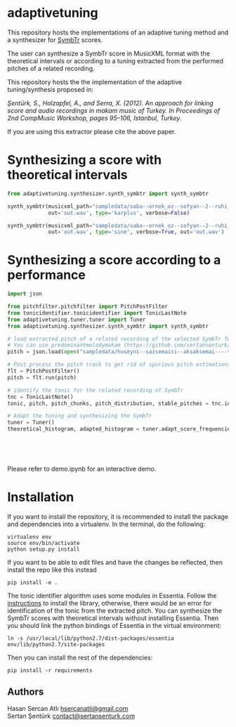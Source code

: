 # adaptivetuning
This repository hosts the implementations of an adaptive tuning method and a synthesizer for [SymbTr](https://github.com/MTG/SymbTr) scores.

The user can synthesize a SymbTr score in MusicXML format with the theoretical intervals or according to a tuning extracted from the performed pitches of a related recording.

This repository hosts the the implementation of the adaptive tuning/synthesis proposed in:

_Şentürk, S., Holzapfel, A., and Serra, X. (2012). An approach for linking score and audio recordings in makam music of Turkey. In Proceedings of 2nd CompMusic Workshop, pages 95–106, Istanbul, Turkey._

If you are using this extractor please cite the above paper. 

Synthesizing a score with theoretical intervals
=======
```python
from adaptivetuning.synthesizer.synth_symbtr import synth_symbtr

synth_symbtr(musicxml_path="sampledata/saba--ornek_oz--sofyan--2--ruhi_ayangil/saba--ornek_oz--sofyan--2--ruhi_ayangil.xml",
             out='out.wav', type='karplus', verbose=False)

synth_symbtr(musicxml_path="sampledata/saba--ornek_oz--sofyan--2--ruhi_ayangil/saba--ornek_oz--sofyan--2--ruhi_ayangil.xml",
             out='out.wav', type='sine', verbose=True, out='out.wav')
```

Synthesizing a score according to a performance
=======
```python
import json

from pitchfilter.pitchfilter import PitchPostFilter
from tonicidentifier.tonicidentifier import TonicLastNote
from adaptivetuning.tuner.tuner import Tuner
from adaptivetuning.synthesizer.synth_symbtr import synth_symbtr

# load extracted pitch of a related recording of the selected SymbTr for adaptive tuning
# You can use predominantmelodymakam (https://github.com/sertansenturk/predominantmelodymakam) to compute the pitch track
pitch = json.load(open("sampledata/huseyni--sazsemaisi--aksaksemai----tatyos_efendi/8b8d697b-cad9-446e-ad19-5e85a36aa253.json", 'r'))['pitch']

# Post process the pitch track to get rid of spurious pitch estimations and correct octave errors
flt = PitchPostFilter()
pitch = flt.run(pitch)

# identify the tonic for the related recording of SymbTr
tnc = TonicLastNote()
tonic, pitch, pitch_chunks, pitch_distribution, stable_pitches = tnc.identify(pitch)

# Adapt the tuning and synthesizing the SymbTr
tuner = Tuner()
theoretical_histogram, adapted_histogram = tuner.adapt_score_frequencies(musicxml_path="sampledata/huseyni--sazsemaisi--aksaksemai----tatyos_efendi/huseyni--sazsemaisi--aksaksemai----tatyos_efendi.xml",
                                                                         performed_tonic=tonic['value'],
                                                                         stable_pitches=stable_pitches,
                                                                         type='karplus',
                                                                         verbose=False)
```

Please refer to demo.ipynb for an interactive demo.

Installation
============

If you want to install the repository, it is recommended to install the package and dependencies into a virtualenv. In the terminal, do the following:

    virtualenv env
    source env/bin/activate
    python setup.py install

If you want to be able to edit files and have the changes be reflected, then install the repo like this instead

    pip install -e .

The tonic identifier algorithm uses some modules in Essentia. 
Follow the [instructions](essentia.upf.edu/documentation/installing.html) to install the library, otherwise, there would be an error for identification of the tonic from the extracted pitch.
You can synthesize the SymbTr scores with theoretical intervals without installing Essentia.
Then you should link the python bindings of Essentia in the virtual environment:

    ln -s /usr/local/lib/python2.7/dist-packages/essentia env/lib/python2.7/site-packages

Then you can install the rest of the dependencies:

    pip install -r requirements

Authors
-------
Hasan Sercan Atlı	hsercanatli@gmail.com  
Sertan Şentürk		contact@sertansenturk.com
